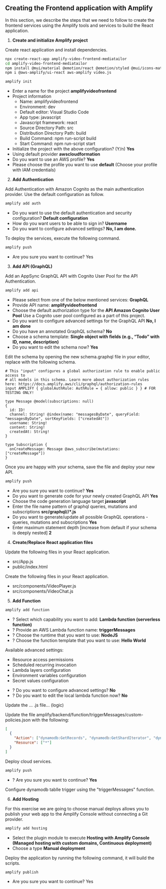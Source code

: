 
## Creating the Frontend application with Amplify

In this section, we describe the steps that we need to follow to create the frontend services using the Amplify tools and services to build the React application.

1. **Create and initialize Amplify project**

Create react application and install dependencies.

``` bash
npx create-react-app amplify-video-frontend-mediatailor
cd amplify-video-frontend-mediatailor
npm install @mui/material @emotion/react @emotion/styled @mui/icons-material
npm i @aws-amplify/ui-react aws-amplify video.js
```

``` bash
amplify init
```


* Enter a name for the project **amplifyvideofrontend**
* Project information
  * Name: amplifyvideofrontend
  * Environment: dev
  * Default editor: Visual Studio Code
  * App type: javascript
  * Javascript framework: react
  * Source Directory Path: src
  * Distribution Directory Path: build
  * Build Command: npm run-script build
  * Start Command: npm run-script start
* Initialize the project with the above configuration? (Y/n) **Yes**
* Using default provider **awscloudformation**
* Do you want to use an AWS profile? **Yes**
* Please choose the profile you want to use **default** (Choose your profile with IAM credentials)


2. **Add Authentication**

Add Authentication with Amazon Cognito as the main authentication provider. Use the default configuration as follow.

``` bash
amplify add auth
```

* Do you want to use the default authentication and security configuration? **Default configuration**
* How do you want users to be able to sign in? **Username**
* Do you want to configure advanced settings? **No, I am done.**

To deploy the services, execute the following command.

``` bash
amplify push
```

* Are you sure you want to continue? Yes

3. **Add API (GraphQL)**

Add an AppSync GraphQL API with Cognito User Pool for the API Authentication.

``` bash
amplify add api
```

* Please select from one of the below mentioned services: **GraphQL**
* Provide API name: **amplifyvideofrontend**
* Choose the default authorization type for the **API Amazon Cognito User Pool** Use a Cognito user pool configured as a part of this project.
* Do you want to configure advanced settings for the GraphQL API **No, I am done**
* Do you have an annotated GraphQL schema? **No**
* Choose a schema template: **Single object with fields (e.g., “Todo” with ID, name, description)**
* Do you want to edit the schema now? **Yes**

Edit the schema by opening the new schema.graphql file in your editor, replace with the following schema.

```
# This "input" configures a global authorization rule to enable public access to
# all models in this schema. Learn more about authorization rules here: https://docs.amplify.aws/cli/graphql/authorization-rules
input AMPLIFY { globalAuthRule: AuthRule = { allow: public } } # FOR TESTING ONLY!

type Message @model(subscriptions: null)
{
  id: ID!
  channel: String! @index(name: "messagesByDate", queryField: "messagesByDate", sortKeyFields: ["createdAt"])
  username: String!
  content: String!
  createdAt: String!
}

type Subscription {
  onCreateMessage: Message @aws_subscribe(mutations: ["createMessage"])
}
```

Once you are happy with your schema, save the file and deploy your new API.

``` bash
amplify push
```

* Are you sure you want to continue? **Yes**
* Do you want to generate code for your newly created GraphQL API **Yes**
* Choose the code generation language target **javascript**
* Enter the file name pattern of graphql queries, mutations and subscriptions **src/graphql//*.js**
* Do you want to generate/update all possible GraphQL operations - queries, mutations and subscriptions **Yes**
* Enter maximum statement depth [increase from default if your schema is deeply nested] **2**

4. **Create/Replace React application files**

Update the following files in your React application.

* src/App.js
* public/index.html

Create the following files in your React application.

* src/components/VideoPlayer.js
* src/components/VideoChat.js

5. **Add Function**

``` bash
amplify add function
```

* ? Select which capability you want to add: **Lambda function (serverless function)**
* ? Provide an AWS Lambda function name: **triggerMessages**
* ? Choose the runtime that you want to use: **NodeJS**
* ? Choose the function template that you want to use: **Hello World**

Available advanced settings:
- Resource access permissions
- Scheduled recurring invocation
- Lambda layers configuration
- Environment variables configuration
- Secret values configuration

* ? Do you want to configure advanced settings? **No**
* ? Do you want to edit the local lambda function now? **No**

Update the ... .js file... (logic)

Update the file amplify/backend/function/triggerMessages/custom-policies.json with the following:


``` json
[
  {
    "Action": ["dynamodb:GetRecords", "dynamodb:GetShardIterator", "dynamodb:DescribeStream", "dynamodb:ListStreams", "kinesis:ListShards", "comprehend:DetectSentiment"],
    "Resource": ["*"]
  }
]
```

Deploy cloud services.

``` bash
amplify push
```

* ? Are you sure you want to continue? **Yes**

Configure dynamodb tablle trigger using the "triggerMessages" function.


6. **Add Hosting**

For this exercise we are going to choose manual deploys allows you to publish your web app to the Amplify Console without connecting a Git provider.

``` bash
amplify add hosting
```

* Select the plugin module to execute **Hosting with Amplify Console (Managed hosting with custom domains, Continuous deployment)**
* Choose a type **Manual deployment**

Deploy the application by running the following command, it will build the scripts.

``` bash
amplify publish
```

* Are you sure you want to continue? Yes